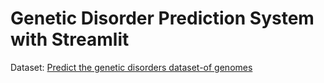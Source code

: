 # Genetic Disorder Prediction System with Streamlit

Dataset: [Predict the genetic disorders dataset-of genomes](https://www.kaggle.com/datasets/aibuzz/predict-the-genetic-disorders-datasetof-genomes)
